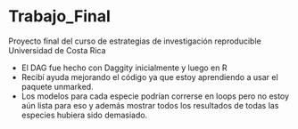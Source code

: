 # Trabajo_Final
Proyecto final del curso de estrategias de investigación reproducible
Universidad de Costa Rica

* El DAG fue hecho con Daggity inicialmente y luego en R
* Recibí ayuda mejorando el código ya que estoy aprendiendo a usar el paquete unmarked.
* Los modelos para cada especie podrían correrse en loops pero no estoy aún lista para eso y además mostrar todos los resultados de todas las especies hubiera sido demasiado.
